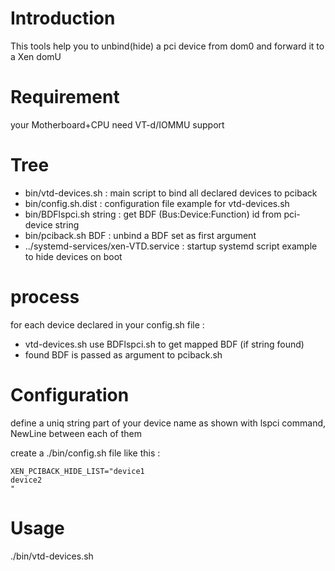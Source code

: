 # Introduction 

This tools help you to unbind(hide) a pci device from dom0 and forward it to a Xen domU

# Requirement

your Motherboard+CPU need VT-d/IOMMU support

# Tree

  * bin/vtd-devices.sh : main script to bind all declared devices to pciback
  * bin/config.sh.dist : configuration file example for vtd-devices.sh
  * bin/BDFlspci.sh string : get BDF (Bus:Device:Function) id from pci-device string
  * bin/pciback.sh BDF : unbind a BDF set as first argument
  * ../systemd-services/xen-VTD.service : startup systemd script example to hide devices on boot


# process

for each device declared in your config.sh file :

 * vtd-devices.sh use BDFlspci.sh to get mapped BDF (if string found)
 * found BDF is passed as argument to pciback.sh


# Configuration

define a uniq string part of your device name as shown with lspci command, NewLine between each of them

create a ./bin/config.sh file like this : 

~~~
XEN_PCIBACK_HIDE_LIST="device1
device2
"
~~~

# Usage

./bin/vtd-devices.sh
